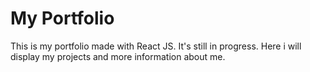 # My Portfolio

This is my portfolio made with React JS. It's still in progress. Here i will display my projects and more information about me.
